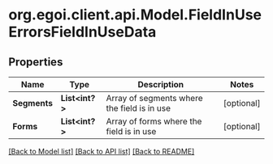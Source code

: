# org.egoi.client.api.Model.FieldInUseErrorsFieldInUseData
## Properties

Name | Type | Description | Notes
------------ | ------------- | ------------- | -------------
**Segments** | **List&lt;int?&gt;** | Array of segments where the field is in use | [optional] 
**Forms** | **List&lt;int?&gt;** | Array of forms where the field is in use | [optional] 

[[Back to Model list]](../README.md#documentation-for-models) [[Back to API list]](../README.md#documentation-for-api-endpoints) [[Back to README]](../README.md)


